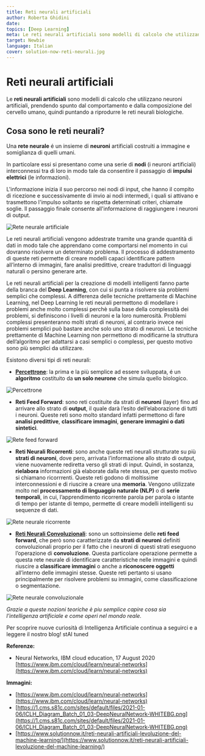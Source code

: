 ```yaml
---
title: Reti neurali artificiali
author: Roberta Ghidini
date: 
topics: [Deep Learning]
meta: Le reti neurali artificiali sono modelli di calcolo che utilizzano neuroni artificiali, prendendo spunto dal comportamento del cervello umano.
target: Newbie
language: Italian
cover: solution-now-reti-neurali.jpg
---
```


# Reti neurali artificiali

Le **reti neurali artificiali** sono modelli di calcolo che utilizzano neuroni artificiali, prendendo spunto dal comportamento e dalla composizione del cervello umano, quindi puntando a riprodurre le reti neurali biologiche.

## Cosa sono le reti neurali?

Una **rete neurale** é un insieme di **neuroni** artificiali costruiti a immagine e somiglianza di quelli umani.

In particolare essi si presentano come una serie di **nodi** (i neuroni artificiali) interconnessi tra di loro in modo tale da consentire il passaggio di **impulsi elettrici** (le informazioni).

L'informazione inizia il suo percorso nei nodi di input, che hanno il compito di ricezione e successivamente di invio ai nodi intermedi, i quali si attivano e trasmettono l'impulso soltanto se rispetta determinati criteri, chiamate soglie. Il passaggio finale consente all'informazione di raggiungere i neuroni di output.

![Rete neurale artificiale](./Storia_dellIntelligenza_Artificiale_reti_neurali.webp)

Le reti neurali artificiali vengono addestrate tramite una grande quantità di dati in modo tale che apprendano come comportarsi nel momento in cui dovranno risolvere un determinato problema. Il processo di addestramento di queste reti permette di creare modelli capaci identificare pattern all’interno di immagini, fare analisi predittive, creare traduttori di linguaggi naturali o persino generare arte.

Le reti neurali artificiali per la creazione di modelli intelligenti fanno parte della branca del **Deep Learning**, con cui si punta a risolvere sia problemi semplici che complessi. A differenza delle tecniche prettamente di Machine Learning, nel Deep Learning le reti neurali permettono di modellare i problemi anche molto complessi perchè sulla base della complessità dei problemi, si definiscono i livelli di neuroni e la loro numerosità. Problemi complessi presenteranno molti strati di neuroni, al contrario invece nei problemi semplici può bastare anche solo uno strato di neuroni. Le tecniche prettamente di Machine Learning non permettono di modificarne la struttura dell’algoritmo per adattarsi a casi semplici o complessi, per questo motivo sono più semplici da utilizzare.

Esistono diversi tipi di reti neurali:

- **[Percettrone](./../quando-%C3%A8-nata-l-intelligenza-artificiale/Quando%20%C3%A8%20nata%20l%E2%80%99Intelligenza%20Artificiale.md)**: la prima e la più semplice ad essere sviluppata, é un **algoritmo** costituito da **un solo neurone** che simula quello biologico.

![Percettrone](./Untitled.png)

- **Reti Feed Forward**: sono reti costituite da strati di **neuroni** (layer) fino ad arrivare allo strato di **output**, il quale darà l’esito dell’elaborazione di tutti i neuroni. Queste reti sono molto standard infatti permettono di fare **analisi predittive**, **classificare immagini**, **generare immagini o dati sintetici**.

![Rete feed forward](./Untitled1.png)

- **Reti Neurali Ricorrenti**: sono anche queste reti neurali strutturate su più **strati di neuroni**, dove pero, arrivata l’informazione allo strato di output, viene nuovamente rediretta verso gli strati di input. Quindi, in sostanza, **rielabora** informazioni già elaborate dalla rete stessa, per questo motivo si chiamano ricorrrenti. Queste reti godono di moltissime interconnessioni e di riuscire a creare una **memoria**. Vengono utilizzate molto nel **processamento di linguaggio naturale (NLP)** o di **serie temporali**, in cui, l’apprendimento ricorrente parola per parola o istante di tempo per istante di tempo, permette di creare modelli intelligenti su sequenze di dati.

![Rete neurale ricorrente](./Untitled2.png)

- **[Reti Neurali Convoluzionali](./../cosa-sono-le-reti-neurali-convoluzionali/Cosa%20sono%20le%20Reti%20Neurali%20Convoluzionali.md)**: sono un sottoinsieme delle **reti feed forward**, che però sono caratterizzate da **strati di neuroni** definiti convoluzionali proprio per il fatto che i neuroni di questi strati eseguono l’operazione di **convoluzione**. Questa particolare operazione permette a questa rete neurale di identificare caratteristiche nelle immagini e quindi riuscire a **classificare immagini** o anche a **riconoscere oggetti** all’interno delle immagini stesse. Queste reti pertanto si usano principalmente per risolvere problemi su immagini, come classificazione o segmentazione.

![Rete neurale convoluzionale](./Untitled3.png)

*Grazie a queste nozioni teoriche è piu semplice capire cosa sia l’intelligenza artificiale e come operi nel mondo reale.* 

Per scoprire nuove curiosità di Intelligenza Artificiale continua a seguirci e a leggere il nostro blog! stAI tuned 

**Referenze:** 

- Neural Networks, IBM cloud education, 17 August 2020 [https://www.ibm.com/cloud/learn/neural-networks](https://www.ibm.com/cloud/learn/neural-networks)

**Immagini:** 

- [https://www.ibm.com/cloud/learn/neural-networks](https://www.ibm.com/cloud/learn/neural-networks)
- [https://1.cms.s81c.com/sites/default/files/2021-01-06/ICLH_Diagram_Batch_01_03-DeepNeuralNetwork-WHITEBG.png](https://1.cms.s81c.com/sites/default/files/2021-01-06/ICLH_Diagram_Batch_01_03-DeepNeuralNetwork-WHITEBG.png)
- [https://www.solutionnow.it/reti-neurali-artificiali-levoluzione-del-machine-learning/](https://www.solutionnow.it/reti-neurali-artificiali-levoluzione-del-machine-learning/)